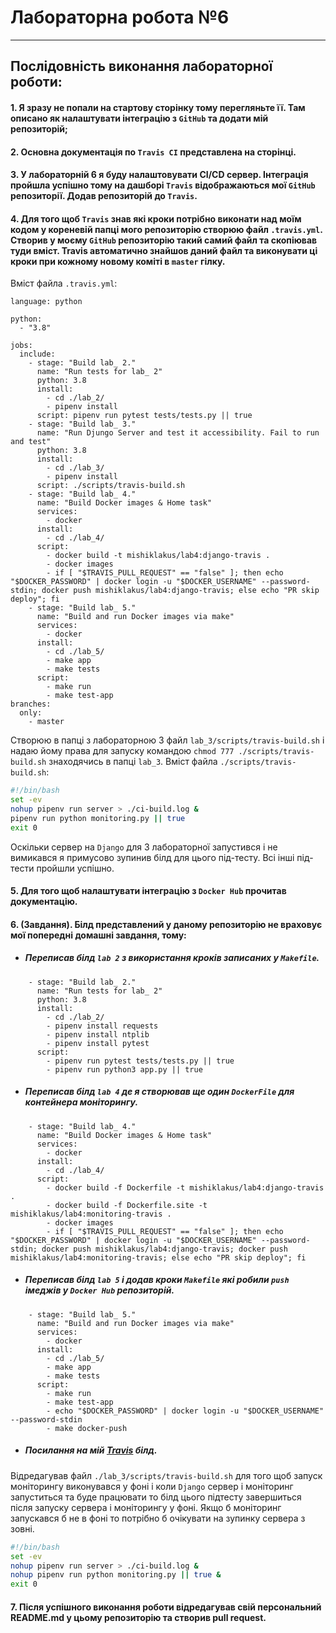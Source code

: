 # **Лабораторна робота №6**
---
## Послідовність виконання лабораторної роботи:
#### 1. Я зразу не попали на стартову сторінку тому перегляньте її. Там описано як налаштувати інтеграцію з `GitHub` та додати мій репозиторій;
#### 2. Основна документація по `Travis CI` представлена на сторінці.
#### 3. У лабораторній 6 я буду налаштовувати CI/CD сервер. Інтеграція пройшла успішно тому на дашборі `Travis` відображаються мої `GitHub` репозиторії. Додав репозиторій до `Travis`.
#### 4. Для того щоб `Travis` знав які кроки потрібно виконати над моїм кодом у кореневій папці мого репозиторію створюю файл `.travis.yml`. Створив у моєму `GitHub` репозиторію такий самий файл та скопіював туди вміст. Travis автоматично знайшов даний файл та виконувати ці кроки при кожному новому коміті в `master` гілку.
Вміст файла `.travis.yml`:
```text
language: python

python:
  - "3.8"

jobs:
  include:
    - stage: "Build lab_ 2."
      name: "Run tests for lab_ 2"
      python: 3.8
      install:
        - cd ./lab_2/
        - pipenv install
      script: pipenv run pytest tests/tests.py || true
    - stage: "Build lab_ 3."
      name: "Run Djungo Server and test it accessibility. Fail to run and test"
      python: 3.8
      install:
        - cd ./lab_3/
        - pipenv install
      script: ./scripts/travis-build.sh
    - stage: "Build lab_ 4."
      name: "Build Docker images & Home task"
      services:
        - docker
      install:
        - cd ./lab_4/
      script:
        - docker build -t mishiklakus/lab4:django-travis .
        - docker images
        - if [ "$TRAVIS_PULL_REQUEST" == "false" ]; then echo "$DOCKER_PASSWORD" | docker login -u "$DOCKER_USERNAME" --password-stdin; docker push mishiklakus/lab4:django-travis; else echo "PR skip deploy"; fi
    - stage: "Build lab_ 5."
      name: "Build and run Docker images via make"
      services:
        - docker
      install:
        - cd ./lab_5/
        - make app
        - make tests
      script:
        - make run
        - make test-app
branches:
  only:
    - master
```
Створюю в папці з лабораторною 3 файл `lab_3/scripts/travis-build.sh` і надаю йому права для запуску командою `chmod 777 ./scripts/travis-build.sh` знаходячись в папці `lab_3`.
Вміст файла `./scripts/travis-build.sh`:
```sh
#!/bin/bash
set -ev
nohup pipenv run server > ./ci-build.log &
pipenv run python monitoring.py || true
exit 0
```
Оскільки сервер на `Django` для 3 лабораторної запустився і не вимикався я примусово зупинив білд для цього під-тесту. Всі інші під-тести пройшли успішно. 
#### 5. Для того щоб налаштувати інтеграцію з `Docker Hub` прочитав документацію.
#### 6. (Завдання). Білд представлений у даному репозиторію не враховує мої попередні домашні завдання, тому:
* ##### Переписав білд `lab 2` з використання кроків записаних у `Makefile`.
```text
    - stage: "Build lab_ 2."
      name: "Run tests for lab_ 2"
      python: 3.8
      install:
        - cd ./lab_2/
        - pipenv install requests
        - pipenv install ntplib
        - pipenv install pytest
      script: 
        - pipenv run pytest tests/tests.py || true
        - pipenv run python3 app.py || true
```
* ##### Переписав білд `lab 4` де я створював ще один `DockerFile` для контейнера моніторингу.
```text
    - stage: "Build lab_ 4."
      name: "Build Docker images & Home task"
      services:
        - docker
      install:
        - cd ./lab_4/
      script:
        - docker build -f Dockerfile -t mishiklakus/lab4:django-travis .
        - docker build -f Dockerfile.site -t mishiklakus/lab4:monitoring-travis .
        - docker images
        - if [ "$TRAVIS_PULL_REQUEST" == "false" ]; then echo "$DOCKER_PASSWORD" | docker login -u "$DOCKER_USERNAME" --password-stdin; docker push mishiklakus/lab4:django-travis; docker push mishiklakus/lab4:monitoring-travis; else echo "PR skip deploy"; fi
```
* ##### Переписав білд `lab 5` і додав кроки `Makefile` які робили `push` імеджів у `Docker Hub` репозиторій.
```text
    - stage: "Build lab_ 5."
      name: "Build and run Docker images via make"
      services:
        - docker
      install:
        - cd ./lab_5/
        - make app
        - make tests
      script:
        - make run
        - make test-app
        - echo "$DOCKER_PASSWORD" | docker login -u "$DOCKER_USERNAME" --password-stdin
        - make docker-push
```
* ##### Посилання на мій [***Travis***](https://app.travis-ci.com/Mykhailo-lakus/Mykhailo_Lakus_IK-31) білд.
Відредагував файл `./lab_3/scripts/travis-build.sh` для того щоб запуск моніторингу виконувався у фоні і коли `Django` сервер і моніторинг запуститься та буде працювати то білд цього підтесту завершиться після запуску сервера і моніторингу у фоні. Якщо б моніторинг запускався б не в фоні то потрібно б очікувати на зупинку сервера з зовні.
```sh
#!/bin/bash
set -ev
nohup pipenv run server > ./ci-build.log &
nohup pipenv run python monitoring.py || true &
exit 0
```

#### 7. Після успішного виконання роботи відредагував свій персональний README.md у цьому репозиторію та створив pull request.
